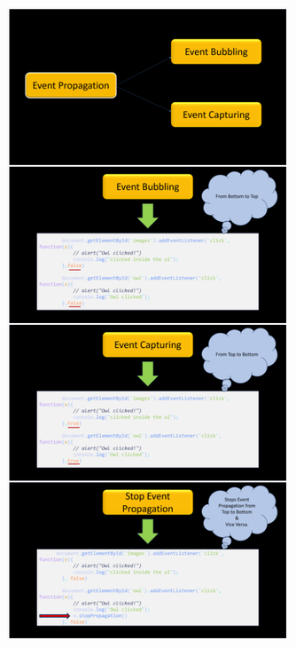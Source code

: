 <img src="NOTES/Screenshot 2024-09-10 122729.png" alt="Slide 1" width="500"/>
<img src="NOTES/Screenshot 2024-09-10 122736.png" alt="Slide 2" width="500"/>
<img src="NOTES/Screenshot 2024-09-10 122742.png" alt="Slide 3" width="500"/>
<img src="NOTES/Screenshot 2024-09-10 122824.png" alt="Slide 4" width="500"/>


